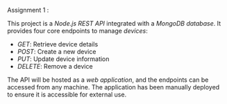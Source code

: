 Assignment 1 :


This project is a *Node.js REST API* integrated with a *MongoDB database*. It provides four core endpoints to manage *devices*:

- *GET*: Retrieve device details
- *POST*: Create a new device
- *PUT*: Update device information
- *DELETE*: Remove a device

The API will be hosted as a *web application*, and the endpoints can be accessed from any machine. The application has been manually deployed to ensure it is accessible for external use.
